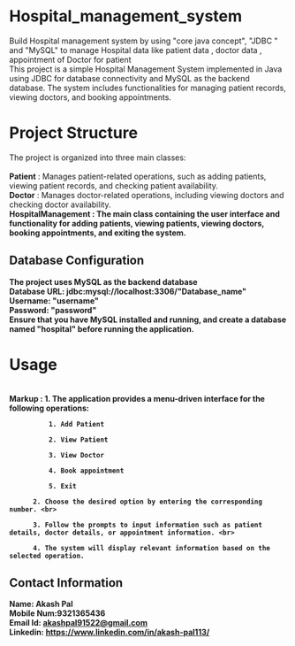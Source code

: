 # Hospital_management_system
Build Hospital management system by using "core java concept", "JDBC " and "MySQL"  to manage Hospital data like patient data , doctor data , appointment of Doctor  for patient
<br> 
This project is a simple Hospital Management System implemented in Java using JDBC for database connectivity and MySQL as the backend database. The system includes functionalities for managing patient records, viewing doctors, and booking appointments.

# Project Structure 
The project is organized into three main classes:
<br><br>
<b>Patient</b> : Manages patient-related operations, such as adding patients, viewing patient records, and checking patient availability.
<br>
<b>Doctor</b> : Manages doctor-related operations, including viewing doctors and checking doctor availability.
<br>
<b>HospitalManagement<b> : The main class containing the user interface and functionality for adding patients, viewing patients, viewing doctors, booking appointments, and exiting the system.

## Database Configuration
The project uses MySQL as the backend database
<br>
Database URL: jdbc:mysql://localhost:3306/"Database_name"
<br>
Username: "username"
<br>
Password: "password"<br>
Ensure that you have MySQL installed and running, and create a database named  "hospital"  before running the application.

# Usage

<br>
 Markup : 1. The application provides a menu-driven interface for the following operations:
 
              1. Add Patient 

              2. View Patient

              3. View Doctor

              4. Book appointment

              5. Exit

          2. Choose the desired option by entering the corresponding number. <br>

          3. Follow the prompts to input information such as patient details, doctor details, or appointment information. <br>

          4. The system will display relevant information based on the selected operation.


## Contact Information ##
Name: Akash Pal<br>
Mobile Num:9321365436<br>
Email Id: akashpal91522@gmail.com<br>
Linkedin: https://www.linkedin.com/in/akash-pal113/



